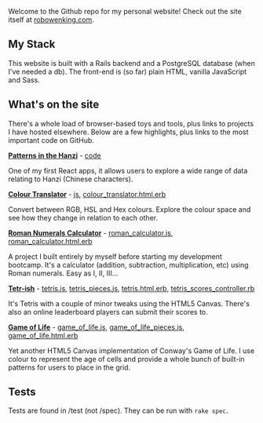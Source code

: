  Welcome to the Github repo for my personal website! Check out the site itself at [robowenking.com](http://www.robowenking.com).

## My Stack

This website is built with a Rails backend and a PostgreSQL database (when I've needed a db). The front-end is (so far) plain HTML, vanilla JavaScript and Sass.

## What's on the site

There's a whole load of browser-based toys and tools, plus links to projects I have hosted elsewhere. Below are a few highlights, plus links to the most important code on GitHub.

[**Patterns in the Hanzi**](http://www.robowenking.com/hanzi_patterns) - [code](https://github.com/RobOwenKing/react_hanzi_patterns)

One of my first React apps, it allows users to explore a wide range of data relating to Hanzi (Chinese characters).

[**Colour Translator**](http://www.robowenking.com/colour_translator) - [js](https://github.com/RobOwenKing/personal_site/tree/master/app/javascript/packs/projects/colour_translator), [colour_translator.html.erb](https://github.com/RobOwenKing/personal_site/blob/master/app/views/projects/colour_translator.html.erb)

Convert between RGB, HSL and Hex colours. Explore the colour space and see how they change in relation to each other.

[**Roman Numerals Calculator**](http://www.robowenking.com/roman_calculator) - [roman_calculator.js](https://github.com/RobOwenKing/personal_site/blob/master/app/javascript/packs/projects/roman_calculator.js), [roman_calculator.html.erb](https://github.com/RobOwenKing/personal_site/blob/master/app/views/projects/roman_calculator.html.erb)

A project I built entirely by myself before starting my development bootcamp. It's a calculator (addition, subtraction, multiplication, etc) using Roman numerals. Easy as I, II, III...

[**Tetr-ish**](http://www.robowenking.com/tetris) - [tetris.js](https://github.com/RobOwenKing/personal_site/blob/master/app/javascript/packs/projects/tetris.js), [tetris_pieces.js](https://github.com/RobOwenKing/personal_site/blob/master/app/javascript/packs/projects/tetris_pieces.js), [tetris.html.erb](https://github.com/RobOwenKing/personal_site/blob/master/app/views/projects/tetris.html.erb), [tetris_scores_controller.rb](https://github.com/RobOwenKing/personal_site/blob/master/app/controllers/tetris_scores_controller.rb)

It's Tetris with a couple of minor tweaks using the HTML5 Canvas. There's also an online leaderboard players can submit their scores to.

[**Game of Life**](http://www.robowenking.com/game_of_life) - [game_of_life.js](https://github.com/RobOwenKing/personal_site/blob/master/app/javascript/packs/projects/game_of_life.js), [game_of_life_pieces.js](https://github.com/RobOwenKing/personal_site/blob/master/app/javascript/packs/projects/game_of_life_pieces.js), [game_of_life.html.erb](https://github.com/RobOwenKing/personal_site/blob/master/app/views/projects/game_of_life.html.erb)

Yet another HTML5 Canvas implementation of Conway's Game of Life. I use colour to represent the age of cells and provide a whole bunch of built-in patterns for users to place in the grid.

## Tests

Tests are found in /test (not /spec). They can be run with `rake spec`.
